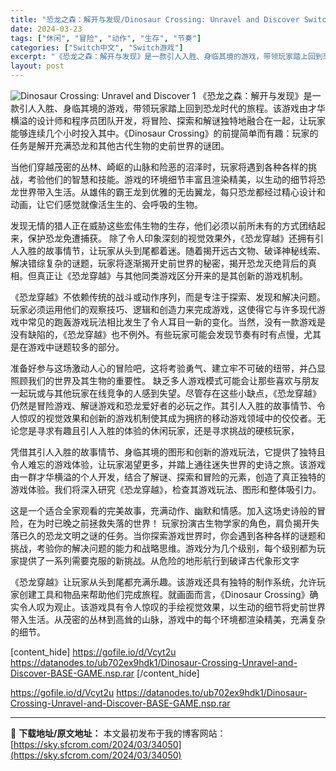 ```yaml
---
title: "恐龙之森：解开与发现/Dinosaur Crossing: Unravel and Discover Switch NSP英文 376M"
date: 2024-03-23
tags: ["休闲", "冒险", "动作", "生存", "节奏"]
categories: ["Switch中文", "Switch游戏"]
excerpt: "《恐龙之森：解开与发现》是一款引人入胜、身临其境的游戏，带领玩家踏上回到恐龙时代的旅程。该游戏由才华横溢的设计师和程序员团队开发，将冒险、探索和解谜独特地融合在一起，让玩家能够连续几个小时投入其中。《Dinosaur Crossing》的前提简单而有趣：玩家的任务是解开充满恐龙和其他古代生物的史前世&hellip;"
layout: post
---
```


<img class="aligncenter" src="https://sky.sfcrom.com/wp-content/uploads/2024/03/20240329095529-a2d0e.jpeg" alt="Dinosaur Crossing: Unravel and Discover 1" />
《恐龙之森：解开与发现》是一款引人入胜、身临其境的游戏，带领玩家踏上回到恐龙时代的旅程。该游戏由才华横溢的设计师和程序员团队开发，将冒险、探索和解谜独特地融合在一起，让玩家能够连续几个小时投入其中。《Dinosaur Crossing》的前提简单而有趣：玩家的任务是解开充满恐龙和其他古代生物的史前世界的谜团。

当他们穿越茂密的丛林、崎岖的山脉和险恶的沼泽时，玩家将遇到各种各样的挑战，考验他们的智慧和技能。游戏的环境细节丰富且渲染精美，以生动的细节将恐龙世界带入生活。从雄伟的霸王龙到优雅的无齿翼龙，每只恐龙都经过精心设计和动画，让它们感觉就像活生生的、会呼吸的生物。

发现无情的猎人正在威胁这些宏伟生物的生存，他们必须以前所未有的方式团结起来，保护恐龙免遭捕获。
除了令人印象深刻的视觉效果外，《恐龙穿越》还拥有引人入胜的故事情节，让玩家从头到尾都着迷。随着揭开远古文物、破译神秘线索、解决错综复杂的谜题，玩家将逐渐揭开史前世界的秘密，揭开恐龙灭绝背后的真相。但真正让《恐龙穿越》与其他同类游戏区分开来的是其创新的游戏机制。

《恐龙穿越》不依赖传统的战斗或动作序列，而是专注于探索、发现和解决问题。玩家必须运用他们的观察技巧、逻辑和创造力来完成游戏，这使得它与许多现代游戏中常见的跑轰游戏玩法相比发生了令人耳目一新的变化。当然，没有一款游戏是没有缺陷的，《恐龙穿越》也不例外。有些玩家可能会发现节奏有时有点慢，尤其是在游戏中谜题较多的部分。

准备好参与这场激动人心的冒险吧，这将考验勇气、建立牢不可破的纽带，并凸显照顾我们的世界及其生物的重要性。
缺乏多人游戏模式可能会让那些喜欢与朋友一起玩或与其他玩家在线竞争的人感到失望。尽管存在这些小缺点，《恐龙穿越》仍然是冒险游戏、解谜游戏和恐龙爱好者的必玩之作。其引人入胜的故事情节、令人惊叹的视觉效果和创新的游戏机制使其成为拥挤的移动游戏领域中的佼佼者。无论您是寻求有趣且引人入胜的体验的休闲玩家，还是寻求挑战的硬核玩家，

凭借其引人入胜的故事情节、身临其境的图形和创新的游戏玩法，它提供了独特且令人难忘的游戏体验，让玩家渴望更多，并踏上通往迷失世界的史诗之旅。该游戏由一群才华横溢的个人开发，结合​​了解谜、探索和冒险的元素，创造了真正独特的游戏体验。我们将深入研究《恐龙穿越》，检查其游戏玩法、图形和整体吸引力。

这是一个适合全家观看的完美故事，充满动作、幽默和情感。加入这场史诗般的冒险，在为时已晚之前拯救失落的世界！
玩家扮演古生物学家的角色，肩负揭开失落已久的恐龙文明之谜的任务。当你探索游戏世界时，你会遇到各种各样的谜题和挑战，考验你的解决问题的能力和战略思维。游戏分为几个级别，每个级别都为玩家提供了一系列需要克服的新挑战。从危险的地形航行到破译古代象形文字

《恐龙穿越》让玩家从头到尾都充满乐趣。该游戏还具有独特的制作系统，允许玩家创建工具和物品来帮助他们完成旅程。就画面而言，《Dinosaur Crossing》确实令人叹为观止。该游戏具有令人惊叹的手绘视觉效果，以生动的细节将史前世界带入生活。从茂密的丛林到高耸的山脉，游戏中的每个环境都渲染精美，充满复杂的细节。

[content_hide]
https://gofile.io/d/Vcyt2u
https://datanodes.to/ub702ex9hdk1/Dinosaur-Crossing-Unravel-and-Discover-BASE-GAME.nsp.rar
[/content_hide]

<!--wechatfans start-->
https://gofile.io/d/Vcyt2u
https://datanodes.to/ub702ex9hdk1/Dinosaur-Crossing-Unravel-and-Discover-BASE-GAME.nsp.rar
<!--wechatfans end-->

---
📖 **下载地址/原文地址：** 本文最初发布于我的博客网站：[https://sky.sfcrom.com/2024/03/34050](https://sky.sfcrom.com/2024/03/34050)
